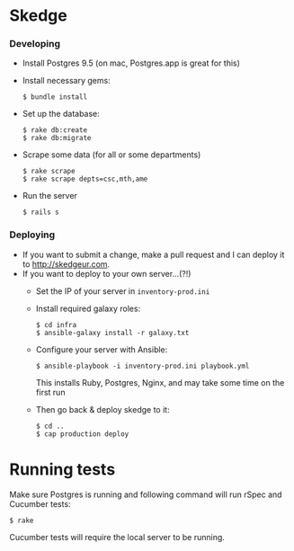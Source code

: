 # Skedge

### Developing

- Install Postgres 9.5 (on mac, Postgres.app is great for this)
- Install necessary gems:

  ```
  $ bundle install
  ```
- Set up the database:

  ```
  $ rake db:create
  $ rake db:migrate
  ```
- Scrape some data (for all or some departments)

  ```
  $ rake scrape
  $ rake scrape depts=csc,mth,ame
  ```
- Run the server

  ```
  $ rails s
  ```

### Deploying

- If you want to submit a change, make a pull request and I can deploy it to http://skedgeur.com.
- If you want to deploy to your own server...(?!)
  - Set the IP of your server in `inventory-prod.ini`
  - Install required galaxy roles:
  
    ```
    $ cd infra
    $ ansible-galaxy install -r galaxy.txt
    ```
  - Configure your server with Ansible:
  
    ```
    $ ansible-playbook -i inventory-prod.ini playbook.yml
    ```
    This installs Ruby, Postgres, Nginx, and may take some time on the first run
  - Then go back & deploy skedge to it:
  
    ```
    $ cd ..
    $ cap production deploy
    ```

# Running tests

Make sure Postgres is running and following command will run rSpec and Cucumber tests:

```
$ rake
```

Cucumber tests will require the local server to be running.